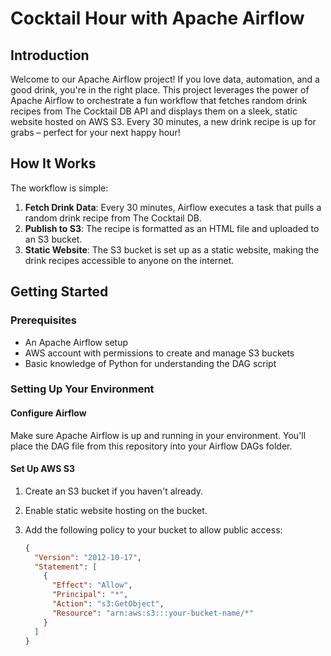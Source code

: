 # Cocktail Hour with Apache Airflow

## Introduction

Welcome to our Apache Airflow project! If you love data, automation, and a good drink, you're in the right place. This project leverages the power of Apache Airflow to orchestrate a fun workflow that fetches random drink recipes from The Cocktail DB API and displays them on a sleek, static website hosted on AWS S3. Every 30 minutes, a new drink recipe is up for grabs – perfect for your next happy hour!

## How It Works

The workflow is simple:
1. **Fetch Drink Data**: Every 30 minutes, Airflow executes a task that pulls a random drink recipe from The Cocktail DB.
2. **Publish to S3**: The recipe is formatted as an HTML file and uploaded to an S3 bucket.
3. **Static Website**: The S3 bucket is set up as a static website, making the drink recipes accessible to anyone on the internet.

## Getting Started

### Prerequisites
- An Apache Airflow setup
- AWS account with permissions to create and manage S3 buckets
- Basic knowledge of Python for understanding the DAG script

### Setting Up Your Environment

#### Configure Airflow

Make sure Apache Airflow is up and running in your environment. You'll place the DAG file from this repository into your Airflow DAGs folder.

#### Set Up AWS S3

1. Create an S3 bucket if you haven't already.
2. Enable static website hosting on the bucket.
3. Add the following policy to your bucket to allow public access:

   ```json
   {
     "Version": "2012-10-17",
     "Statement": [
       {
         "Effect": "Allow",
         "Principal": "*",
         "Action": "s3:GetObject",
         "Resource": "arn:aws:s3:::your-bucket-name/*"
       }
     ]
   }
